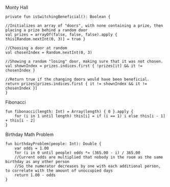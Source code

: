 Monty Hall
    
    private fun isSwitchingBeneficial(): Boolean {
    
    //Initializes an array of "doors", with none containing a prize, then placing a prize behind a random door
    val prizes = arrayOf(false, false, false).apply { this[Random.nextInt(0, 3)] = true }
    
    //Choosing a door at random
    val chosenIndex = Random.nextInt(0, 3)
    
    //Showing a random "losing" door, making sure that it was not chosen.
    val shownIndex = prizes.indices.first { !prizes[it] && it != chosenIndex }
    
    //Return true if the changing doors would have been beneficial.
    return prizes[prizes.indices.first { it != shownIndex && it != chosenIndex }]
    }

Fibonacci

    fun fibonacci(length: Int) = Array(length) { 0 }.apply {
        for (i in 1 until length) this[i] = if (i == 1) i else this[i - 1] + this[i - 2]
    }

Birthday Math Problem

    fun birthdayProblem(people: Int): Double {
        var odds = 1.00
        for (i in 0 until people) odds *= (365.00 - i) / 365.00
        //Current odds are multiplied that nobody in the room as the same birthday as any other person
        //So the numerator decreases by one with each additional person, to correlate with the amount of unoccupied days
        return 1.00 - odds
    }

